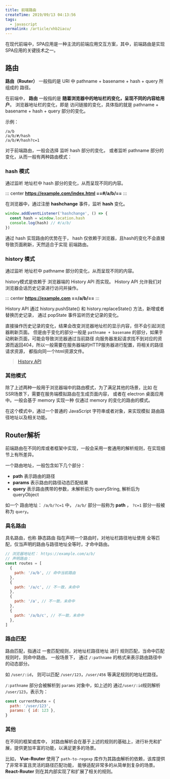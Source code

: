 ```yaml
---
title: 前端路由
createTime: 2019/09/13 04:13:56
tags:
  - javascript
permalink: /article/xhb2iacu/
---
```


在现代前端中，SPA应用是一种主流的前端应用交互方案，其中，前端路由是实现SPA应用的关键技术之一。

<!-- more -->

## 路由

**路由（Router）** 一般指的是 URI 中 pathname + basename + hash + query 所组成的 路径。

在前端中， **路由** 一般指的是 **随着浏览器中的地址栏的变化，呈现不同的内容给用户**。
浏览器地址栏的变化，即是 访问链接的变化，具体指的就是 pathname + basename + hash + query 部分的变化。

示例：

```
/a/b
/a/b/#/hash
/a/b/#/hash?c=1
```

对于前端路由，一般会选择 监听 hash 部分的变化， 或者监听 pathname 部分的变化，从而一般有两种路由模式：

### hash 模式

通过监听 地址栏中 hash 部分的变化，从而呈现不同的内容。

::: center
**<https://example.com/index.html> ==#/a/b/==**
:::

在浏览器中，通过注册 **hashchange** 事件，监听 **hash** 变化。

```js
window.addEventListener('hashchange', () => {
  const hash = window.location.hash
  console.log(hash) // #/a/b/
})
```

通过 hash 实现路由的优势在于， hash 仅依赖于浏览器，且hash的变化不会直接导致页面刷新，天然适合于实现 前端路由。

### history 模式

通过监听 地址栏中 pathname 部分的变化，从而呈现不同的内容。

history模式是依赖于 浏览器端的 History API 而实现。
History API 允许我们对浏览器会话历史记录进行访问并操作。

::: center
**<https://example.com> ==/a/b/==**
:::

History API 通过 history.pushState() 和 history.replaceState() 方法，新增或者替换历史记录，
通过 popState 事件监听历史记录的变化。

直接操作历史记录的变化，结果会改变浏览器地址栏的显示内容，但不会引起浏览器刷新页面。
但是由于变化的部分一般是 `pathname + basename` 的部分，如果手动刷新页面，可能会导致浏览器通过当前路径
向服务器发起请求找不到对应的资源而返回404，所以一般需要在服务器端的HTTP服务器进行配置，将相关的路径请求资源，
都指向同一个html资源文件。

> [History API](https://developer.mozilla.org/zh-CN/docs/Web/API/History_API)

### 其他模式

除了上述两种一般用于浏览器端中的路由模式，为了满足其他的场景，比如 在SSR场景下，需要在服务端模拟路由在生成页面内容，
或者在 electron 桌面应用中。一般会基于 memory 实现一种 仅通过 memory 的变化的路由的模式。

在这个模式中，通过一个普通的 JavaScript 字符串或者对象，来实现模拟 路由路径地址以及相关功能。

## Router解析

前端路由在不同的库或者框架中实现，一般会采用一套通用的解析规则，在实现细节上有所差异。

一个路由地址，一般包含如下几个部分：

- **path** 表示路由的路径
- **params** 表示路由的路径动态匹配结果
- **query** 表示路由携带的参数，未解析前为 queryString, 解析后为 queryObject

如一个 路由地址： `/a/b/?c=1` 中， `/a/b/` 部分一般称为 **path** ， `?c=1` 部分一般被称为 `query`。

### 具名路由

具名路由，也称 静态路由 指在声明一个路由时，对地址栏路径地址使用 全等匹配，仅当声明的路由与路径地址全等时，才命中路由。

```js
// 浏览器地址栏： https://example.com/a/b/
// 声明路由：
const routes = [
  {
    path: '/a/b', // 命中当前路由
  },
  {
    path: '/a/c', // 不一致，未命中
  },
  {
    path: '/a', // 不一致，未命中
  },
  {
    path: '/a/b/c', // 不一致，未命中
  },
]
```

### 路由匹配

路由匹配，指通过 一套匹配规则，对地址栏路径地址 进行 规则匹配，当命中匹配规则时，则命中路由。
一般场景下， 通过 `/:pathname` 的格式来表示路由路径中的动态部分。

如 `/user/:id`， 则可以匹配 `/user/123`，`/user/456` 等满足规则的地址栏路径。

`/:pathname` 部分会被解析到 `params` 对象中，如上述的 通过`/user/:id`规则解析 `/user/123`，表示为：

```js
const currentRoute = {
  path: '/user/123',
  params: { id: 123 },
}
```

### 其他

在不同的框架或库中， 对路由解析会在基于上述的规则的基础上，进行补充和扩展，提供更加丰富的功能，以满足更多的场景。

比如， **Vue-Router** 使用了 `path-to-regexp` 库作为其路由解析的依赖，该库提供了非常丰富且灵活的路径匹配功能，
能够适配非常多的从简单到复杂的场景。**React-Router** 则在其内部实现了和扩展了相关的规则。
